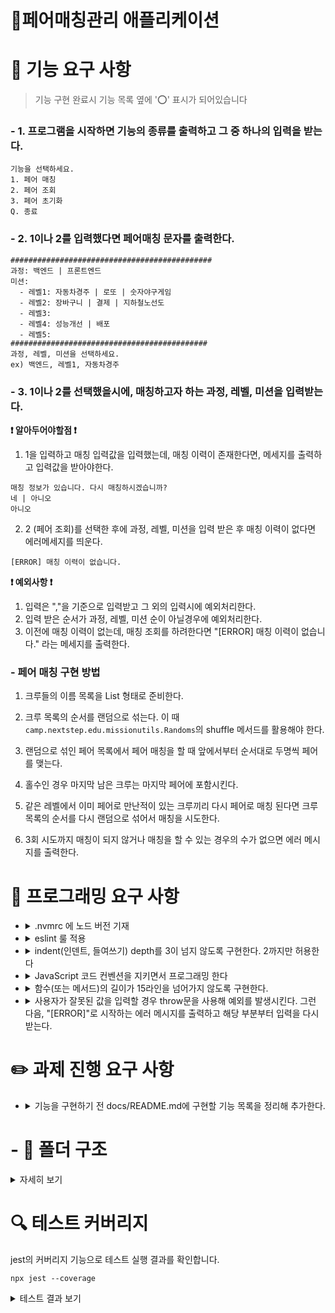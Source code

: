 # 페어매칭관리 애플리케이션

# 🚀 기능 요구 사항

> 기능 구현 완료시 기능 목록 옆에 '⭕️' 표시가 되어있습니다

### - 1. 프로그램을 시작하면 기능의 종류를 출력하고 그 중 하나의 입력을 받는다.

```
기능을 선택하세요.
1. 페어 매칭
2. 페어 조회
3. 페어 초기화
Q. 종료
```

### - 2. 1이나 2를 입력했다면 페어매칭 문자를 출력한다.

```
#############################################
과정: 백엔드 | 프론트엔드
미션:
  - 레벨1: 자동차경주 | 로또 | 숫자야구게임
  - 레벨2: 장바구니 | 결제 | 지하철노선도
  - 레벨3:
  - 레벨4: 성능개선 | 배포
  - 레벨5:
############################################
과정, 레벨, 미션을 선택하세요.
ex) 백엔드, 레벨1, 자동차경주
```

### - 3. 1이나 2를 선택했을시에, 매칭하고자 하는 과정, 레벨, 미션을 입력받는다.

**❗️ 알아두어야할점 ❗️**

1. 1을 입력하고 매칭 입력값을 입력했는데, 매칭 이력이 존재한다면, 메세지를 출력하고 입력값을 받아야한다.

```
매칭 정보가 있습니다. 다시 매칭하시겠습니까?
네 | 아니오
아니오
```

2. 2 (페어 조회)를 선택한 후에 과정, 레벨, 미션을 입력 받은 후 매칭 이력이 없다면 에러메세지를 띄운다.

```
[ERROR] 매칭 이력이 없습니다.
```

**❗️ 예외사항 ❗️**

1. 입력은 ","을 기준으로 입력받고 그 외의 입력시에 예외처리한다.
2. 입력 받은 순서가 과정, 레벨, 미션 순이 아닐경우에 예외처리한다.
3. 이전에 매칭 이력이 없는데, 매칭 조회를 하려한다면 "[ERROR] 매칭 이력이 없습니다." 라는 메세지를 출력한다.

### - 페어 매칭 구현 방법

1. 크루들의 이름 목록을 List<String> 형태로 준비한다.

2. 크루 목록의 순서를 랜덤으로 섞는다. 이 때 `camp.nextstep.edu.missionutils.Randoms`의 shuffle 메서드를 활용해야 한다.

3. 랜덤으로 섞인 페어 목록에서 페어 매칭을 할 때 앞에서부터 순서대로 두명씩 페어를 맺는다.

4. 홀수인 경우 마지막 남은 크루는 마지막 페어에 포함시킨다.

5. 같은 레벨에서 이미 페어로 만난적이 있는 크루끼리 다시 페어로 매칭 된다면 크루 목록의 순서를 다시 랜덤으로 섞어서 매칭을 시도한다.

6. 3회 시도까지 매칭이 되지 않거나 매칭을 할 수 있는 경우의 수가 없으면 에러 메시지를 출력한다.

# 🎯 프로그래밍 요구 사항

- <details>
    <summary> .nvmrc 에 노드 버전 기재</summary>

  `v18.17.1`
  </details>

- <details>
    <summary>eslint 룰 적용</summary>

  `npm install --save-dev eslint eslint-plugin-jsdoc@latest eslint-plugin-jest@latest eslint-plugin-prettier@latest eslint-config-prettier @babel/eslint-parser` 로 설치하고 .eslintrc.cjs 파일을 만들어서 룰 적용
  </details>

- <details>
    <summary> indent(인덴트, 들여쓰기) depth를 3이 넘지 않도록 구현한다. 2까지만 허용한다</summary>

  eslint 에 `max-depth': ['error', 2]` 룰 추가
  </details>

- <details>
  <summary>JavaScript 코드 컨벤션을 지키면서 프로그래밍 한다</summary>

  `npm install --save-dev eslint-config-airbnb` 설치 후 .eslintrc.cjs 에서 `extends : ['airbnb']` 추가

- <details>
    <summary> 함수(또는 메서드)의 길이가 15라인을 넘어가지 않도록 구현한다.</summary>

  eslintrc.cjs에 `'max-lines-per-function': ['error', 15],` 룰 추가
  </details>

- <details>
    <summary> 사용자가 잘못된 값을 입력할 경우 throw문을 사용해 예외를 발생시킨다. 그런 다음, "[ERROR]"로 시작하는 에러 메시지를 출력하고 해당 부분부터 입력을 다시 받는다. </summary>

  `asyncFnHandlerWithError` 라는 유틸 함수 생성 후 각 입력 받는 함수마다 실행
  </details>

# ✏️ 과제 진행 요구 사항

- <details>
    <summary>기능을 구현하기 전 docs/README.md에 구현할 기능 목록을 정리해 추가한다.</summary>

  README.md 파일 작성 중
  </details>

# - 📂 폴더 구조

<details>
<summary>자세히 보기</summary>

```
// 여기에 폴더 구조 삽입
```

</details>

# 🔍 테스트 커버리지

jest의 커버리지 기능으로 테스트 실행 결과를 확인합니다.

```
npx jest --coverage
```

<details>
<summary>테스트 결과 보기</summary>

```
// 여기에 커버리지 삽입
```

</details>
